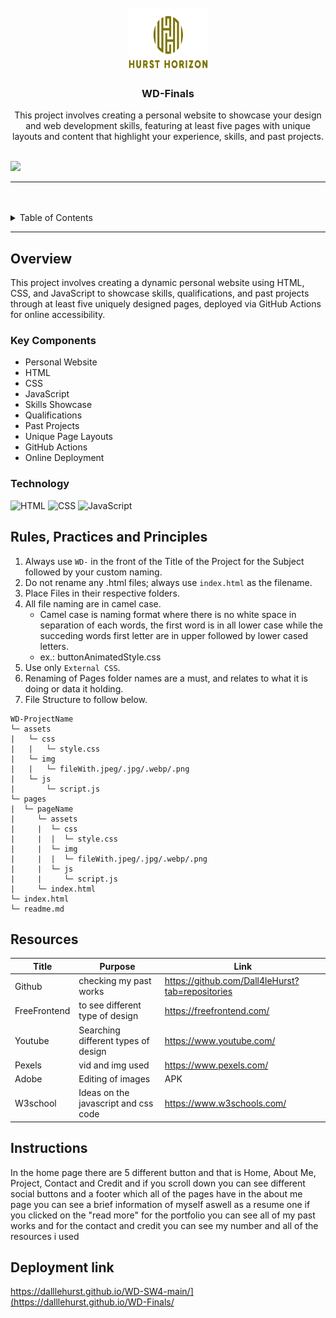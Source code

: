 <a name="readme-top">

<br/>

<br />
<div align="center">
  <a href="https://github.com/DallleHurst/">
  <!-- TODO: If you want to add logo or banner you can add it here -->
    <img src="./assets/img/pixelcut-export.png" width="130" height="100">
  </a>
<!-- TODO: Change Title to the name of the title of your Project -->
  <h3 align="center">WD-Finals</h3>
</div>
<!-- TODO: Make a short description -->
<div align="center">
This project involves creating a personal website to showcase your design and web development skills, featuring at least five pages with unique layouts and content that highlight your experience, skills, and past projects.
</div>
</div>

<br />

<!-- TODO: Change the zyx-0314 into your github username  -->
<!-- TODO: Change the WD-Template-Project into the same name of your folder -->
![](https://visit-counter.vercel.app/counter.png?page=DallleHurst/WD-FINALS)

---

<br />
<br />

<!-- TODO: If you want to add more layers for your readme -->
<details>
  <summary>Table of Contents</summary>
  <ol>
    <li>
      <a href="#overview">Overview</a>
      <ol>
        <li>
          <a href="#key-components">Key Components</a>
        </li>
        <li>
          <a href="#technology">Technology</a>
        </li>
      </ol>
    </li>
    <li>
      <a href="#rule,-practices-and-principles">Rules, Practices and Principles</a>
    </li>
    <li>
      <a href="#resources">Resources</a>
    </li>
  </ol>
</details>

---

## Overview

<!-- TODO: To be changed -->
<!-- The following are just sample -->
This project involves creating a dynamic personal website using HTML, CSS, and JavaScript to showcase skills, qualifications, and past projects through at least five uniquely designed pages, deployed via GitHub Actions for online accessibility.

### Key Components
<!-- TODO: List of Key Components -->
<!-- The following are just sample -->
- Personal Website
- HTML
- CSS
- JavaScript
- Skills Showcase
- Qualifications
- Past Projects
- Unique Page Layouts
- GitHub Actions
- Online Deployment

### Technology
<!-- TODO: List of Technology Used -->
![HTML](https://img.shields.io/badge/HTML-E34F26?style=for-the-badge&logo=html5&logoColor=white)
![CSS](https://img.shields.io/badge/CSS-1572B6?style=for-the-badge&logo=css3&logoColor=white)
![JavaScript](https://img.shields.io/badge/JavaScript-F7DF1E?style=for-the-badge&logo=javascript&logoColor=white)

## Rules, Practices and Principles
1. Always use `WD-` in the front of the Title of the Project for the Subject followed by your custom naming.
2. Do not rename any .html files; always use `index.html` as the filename.
3. Place Files in their respective folders.
4. All file naming are in camel case.
   - Camel case is naming format where there is no white space in separation of each words, the first word is in all lower case while the succeding words first letter are in upper followed by lower cased letters.
   - ex.: buttonAnimatedStyle.css
5. Use only `External CSS`.
6. Renaming of Pages folder names are a must, and relates to what it is doing or data it holding.
7. File Structure to follow below.

```
WD-ProjectName
└─ assets
|   └─ css
|   |   └─ style.css
|   └─ img
|   |   └─ fileWith.jpeg/.jpg/.webp/.png
|   └─ js
|       └─ script.js
└─ pages
|  └─ pageName
|     └─ assets
|     |  └─ css
|     |  |  └─ style.css
|     |  └─ img
|     |  |  └─ fileWith.jpeg/.jpg/.webp/.png
|     |  └─ js
|     |     └─ script.js
|     └─ index.html
└─ index.html
└─ readme.md
```

## Resources

<!-- TODO: Add References -->
| Title | Purpose | Link |
|-|-|-|
| Github  | checking my past works  | https://github.com/Dall4leHurst?tab=repositories |
| FreeFrontend | to see different type of design | https://freefrontend.com/ |
| Youtube   | Searching different types of design | https://www.youtube.com/ |
| Pexels | vid and img used | https://www.pexels.com/ |
| Adobe | Editing of images | APK |
| W3school | Ideas on the javascript and css code | https://www.w3schools.com/ |

## Instructions

In the home page there are 5 different button and that is Home, About Me, Project, Contact and Credit
and if you scroll down you can see different social buttons and a footer which all of the pages have in the about me page you can see a brief information of myself aswell as a resume one if you clicked on the "read more" for the portfolio you can see all of my past works and for the contact and credit you can see my number and all of the resources i used

## Deployment link
https://dalllehurst.github.io/WD-SW4-main/](https://dalllehurst.github.io/WD-Finals/
